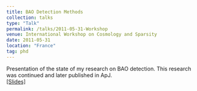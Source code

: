 ```yaml
---
title: BAO Detection Methods
collection: talks
type: "Talk"
permalink: /talks/2011-05-31-Workshop
venue: International Workshop on Cosmology and Sparsity
date: 2011-05-31
location: "France"
tag: phd
---
```


Presentation of the state of my research on BAO detection. This research was continued and later published in ApJ.<br>
[[Slides]](/files/2011-05-31-Workshop.pdf)<br><br>

